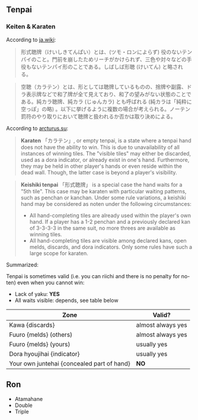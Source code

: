 ## Tenpai

### Keiten & Karaten

According to [ja.wiki][karaten-wiki]:

> 形式聴牌（けいしきてんぱい）とは、(ツモ・ロンによらず) 役のないテンパイのこと。門前を崩したためリーチがかけられず、三色や対々などの手役もないテンパイ形のことである。しばしば形聴 (けいてん) と略される。

> 空聴（カラテン）とは、形としては聴牌しているものの、捨牌や副露、ドラ表示牌などで和了牌が全て見えており、和了の望みがない状態のことである。純カラ聴牌、純カラ (じゅんカラ) とも呼ばれる (純カラは「純粋に空っぽ」の略) 。以下に挙げるように複数の場合が考えられる。ノーテン罰符のやり取りにおいて聴牌と扱われるか否かは取り決めによる。

According to [arcturus.su][karaten-arcturus]:

> **Karaten** 「カラテン」, or empty tenpai, is a state where a tenpai hand does not have the ability to win. This is due to unavailability of all instances of winning tiles. The "visible tiles" may either be discarded, used as a dora indicator, or already exist in one's hand. Furthermore, they may be held in other player's hands or even reside within the dead wall. Though, the latter case is beyond a player's visibility.

> **Keishiki tenpai** 「形式聴牌」 is a special case the hand waits for a "5th tile". This case may be karaten with particular waiting patterns, such as penchan or kanchan. Under some rule variations, a keishiki hand may be considered as noten under the following circumstances:
> *   All hand-completing tiles are already used within the player's own hand. If a player has a 1-2 penchan and a previously declared kan of 3-3-3-3 in the same suit, no more threes are available as winning tiles.
> *   All hand-completing tiles are visible among declared kans, open melds, discards, and dora indicators. Only some rules have such a large scope for karaten.

Summarized:

Tenpai is sometimes valid (i.e. you can riichi and there is no penalty for no-ten) even when you cannot win:
*   Lack of yaku: **YES**
*   All waits visible: depends, see table below

Zone | Valid?
-----|--------
Kawa {discards} | almost always yes
Fuuro {melds} (others) | almost always yes
Fuuro {melds} (yours) | usually yes
Dora hyoujihai {indicator} | usually yes
Your own juntehai {concealed part of hand} | **NO**


[karaten-wiki]: https://ja.wikipedia.org/wiki/%E8%81%B4%E7%89%8C#.E3.83.8E.E3.83.BC.E3.83.86.E3.83.B3.E7.BD.B0.E7.AC.A6.E3.81.AB.E9.96.A2.E4.BF.82.E3.81.99.E3.82.8B.E8.81.B4.E7.89.8C

[karaten-arcturus]: http://arcturus.su/wiki/Tenpai


## Ron

<!-- TODO -->
*   Atamahane
*   Double
*   Triple

[ron-wiki]: https://ja.wikipedia.org/wiki/%E5%92%8C%E4%BA%86#.E9.A0.AD.E3.83.8F.E3.83.8D.E3.83.BB.E3.83.80.E3.83.96.E3.83.AD.E3.83.B3.E3.83.BB.E4.B8.89.E5.AE.B6.E5.92.8C
